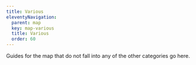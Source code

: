 ```yaml
---
title: Various
eleventyNavigation:
  parent: map
  key: map-various
  title: Various
  order: 60
---
```


Guides for the map that do not fall into any of the other categories go here.
